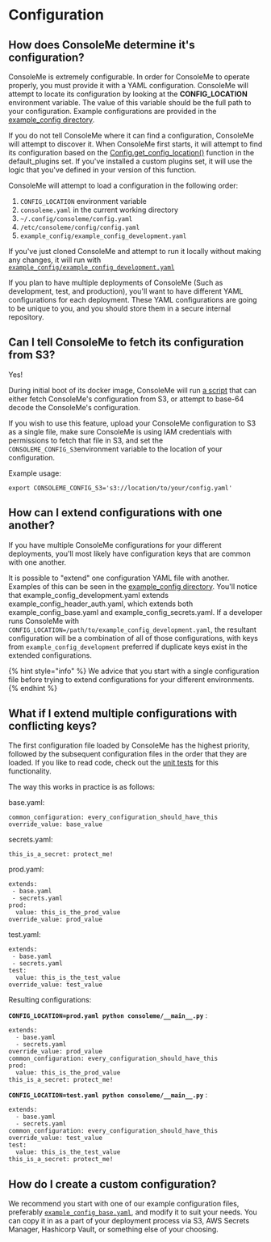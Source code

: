 # Configuration

## How does ConsoleMe determine it's configuration?

ConsoleMe is extremely configurable. In order for ConsoleMe to operate properly, you must provide it with a YAML configuration. ConsoleMe will attempt to locate its configuration by looking at the **CONFIG\_LOCATION** environment variable. The value of this variable should be the full path to your configuration. Example configurations are provided in the [example\_config directory](https://github.com/Netflix/consoleme/tree/master/example_config).

If you do not tell ConsoleMe where it can find a configuration, ConsoleMe will attempt to discover it. When ConsoleMe first starts, it will attempt to find its configuration based on the [Config.get\_config\_location\(\)](https://github.com/Netflix/consoleme/blob/master/default_plugins/consoleme_default_plugins/plugins/config/config.py#L7) function in the default\_plugins set. If you've installed a custom plugins set, it will use the logic that you've defined in your version of this function.

ConsoleMe will attempt to load a configuration in the following order:

1. `CONFIG_LOCATION` environment variable
2. `consoleme.yaml` in the current working directory
3. `~/.config/consoleme/config.yaml`
4. `/etc/consoleme/config/config.yaml`
5. `example_config/example_config_development.yaml`

If you've just cloned ConsoleMe and attempt to run it locally without making any changes, it will run with [`example_config/example_config_development.yaml`](https://github.com/Netflix/consoleme/blob/master/example_config/example_config_development.yaml)

If you plan to have multiple deployments of ConsoleMe \(Such as development, test, and production\), you'll want to have different YAML configurations for each deployment. These YAML configurations are going to be unique to you, and you should store them in a secure internal repository.

## Can I tell ConsoleMe to fetch its configuration from S3?

Yes!

During initial boot of its docker image, ConsoleMe will run [a script](https://github.com/Netflix/consoleme/blob/master/scripts/retrieve_or_decode_configuration.py) that can either fetch ConsoleMe's configuration from S3, or attempt to base-64 decode the ConsoleMe's configuration.  

If you wish to use this feature, upload your ConsoleMe configuration to S3 as a single file, make sure ConsoleMe is using IAM credentials with permissions to fetch that file in S3, and set the `CONSOLEME_CONFIG_S3`environment variable to the location of your configuration.

Example usage:

```text
export CONSOLEME_CONFIG_S3='s3://location/to/your/config.yaml'
```

## How can I extend configurations with one another?

If you have multiple ConsoleMe configurations for your different deployments, you'll most likely have configuration keys that are common with one another.

It is possible to "extend" one configuration YAML file with another. Examples of this can be seen in the [example\_config directory](https://github.com/Netflix/consoleme/tree/master/example_config). You'll notice that example\_config\_development.yaml extends example\_config\_header\_auth.yaml, which extends both example\_config\_base.yaml and example\_config\_secrets.yaml. If a developer runs ConsoleMe with `CONFIG_LOCATION=/path/to/example_config_development.yaml`, the resultant configuration will be a combination of all of those configurations, with keys from `example_config_development` preferred if duplicate keys exist in the extended configurations.

{% hint style="info" %}
We advice that you start with a single configuration file before trying to extend configurations for your different environments.
{% endhint %}

## What if I extend multiple configurations with conflicting keys?

The first configuration file loaded by ConsoleMe has the highest priority, followed by the subsequent configuration files in the order that they are loaded. If you like to read code, check out the [unit tests](https://github.com/Netflix/consoleme/blob/master/tests/config/test_config.py) for this functionality.

The way this works in practice is as follows:

base.yaml:

```text
common_configuration: every_configuration_should_have_this
override_value: base_value
```

secrets.yaml:

```text
this_is_a_secret: protect_me!
```

prod.yaml:

```text
extends:
 - base.yaml
 - secrets.yaml
prod:
  value: this_is_the_prod_value
override_value: prod_value
```

test.yaml:

```text
extends:
 - base.yaml
 - secrets.yaml
test:
  value: this_is_the_test_value
override_value: test_value
```

Resulting configurations:

**`CONFIG_LOCATION=prod.yaml python consoleme/__main__.py`** :

```text
extends:
  - base.yaml
  - secrets.yaml
override_value: prod_value
common_configuration: every_configuration_should_have_this
prod:
  value: this_is_the_prod_value
this_is_a_secret: protect_me!
```

**`CONFIG_LOCATION=test.yaml python consoleme/__main__.py`** :  

```text
extends:
  - base.yaml
  - secrets.yaml
common_configuration: every_configuration_should_have_this
override_value: test_value
test:
  value: this_is_the_test_value
this_is_a_secret: protect_me!
```

##  How do I create a custom configuration?

We recommend you start with one of our example configuration files, preferably [`example_config_base.yaml`](https://github.com/Netflix/consoleme/blob/master/example_config/example_config_base.yaml), and modify it to suit your needs. You can copy it in as a part of your deployment process via S3, AWS Secrets Manager, Hashicorp Vault, or something else of your choosing.




